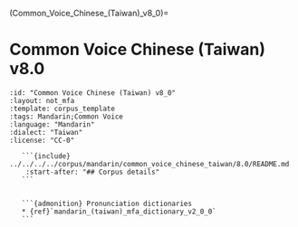 
(Common_Voice_Chinese_(Taiwan)_v8_0)=
# Common Voice Chinese (Taiwan) v8.0

``````{corpus} Common Voice Chinese (Taiwan) v8.0
:id: "Common Voice Chinese (Taiwan) v8_0"
:layout: not_mfa
:template: corpus_template
:tags: Mandarin;Common Voice
:language: "Mandarin"
:dialect: "Taiwan"
:license: "CC-0"

   ```{include} ../../../../corpus/mandarin/common_voice_chinese_taiwan/8.0/README.md
    :start-after: "## Corpus details"
   ```


   ```{admonition} Pronunciation dictionaries
   * {ref}`mandarin_(taiwan)_mfa_dictionary_v2_0_0`
   ```
``````
